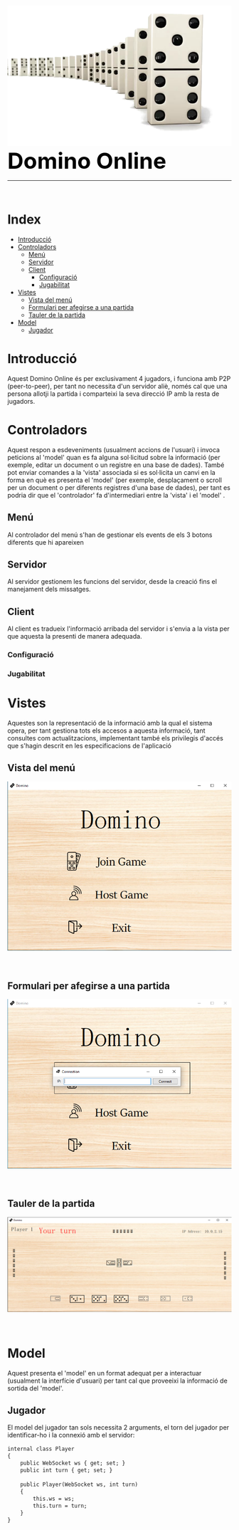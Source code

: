 
<img src="Dominoes-Game-PNG-HD-Image-428892715.png">
<span style="color:Black;font-weight:700;font-size:50px">  Domino Online</span>

---
<br>

# Index
- [Introducció](#Introducció)
- [Controladors](#controladors)
  - [Menú](#menú)
  - [Servidor](#servidor)
  - [Client](#client)
    - [Configuració](#configuració)
    - [Jugabilitat](#jugabilitat)
- [Vistes](#vistes)
  - [Vista del menú](#vista-del-menú)
  - [Formulari per afegirse a una partida](#formulari-per-afegirse-a-una-partida)
  - [Tauler de la partida](#tauler-de-la-partida)
- [Model](#model)
  - [Jugador](#jugador)

# Introducció

Aquest Domino Online és per exclusivament 4 jugadors, i funciona amb P2P (peer-to-peer), per tant no necessita d'un servidor aliè, només cal que una persona allotji la partida i comparteixi la seva direcció IP amb la resta de jugadors.

# Controladors

Aquest respon a esdeveniments (usualment accions de l'usuari) i invoca peticions al 'model' quan es fa alguna sol·licitud sobre la informació (per exemple, editar un document o un registre en una base de dades). També pot enviar comandes a la 'vista' associada si es sol·licita un canvi en la forma en què es presenta el 'model' (per exemple, desplaçament o scroll per un document o per diferents registres d'una base de dades), per tant es podria dir que el 'controlador' fa d'intermediari entre la 'vista' i el 'model' .

## Menú

Al controlador del menú s'han de gestionar els events de els 3 botons diferents que hi apareixen

## Servidor

Al servidor gestionem les funcions del servidor, desde la creació fins el manejament dels missatges.

## Client

Al client es tradueix l'informació arribada del servidor i s'envia a la vista per que aquesta la presenti de manera adequada.

### Configuració

### Jugabilitat

# Vistes

Aquestes son la representació de la informació amb la qual el sistema opera, per tant gestiona tots els accesos a aquesta informació, tant consultes com actualitzacions, implementant també els privilegis d'accés que s'hagin descrit en les especificacions de l'aplicació

## Vista del menú

<img src="menu.png">
<br>
<br>
<br>

## Formulari per afegirse a una partida

<img src="form.png">
<br>
<br>
<br>

## Tauler de la partida

<img src="tauler.png">
<br>
<br>
<br>

# Model

Aquest presenta el 'model' en un format adequat per a interactuar (usualment la interfície d'usuari) per tant cal que proveeixi la informació de sortida del 'model'.

## Jugador

El model del jugador tan sols necessita 2 arguments, el torn del jugador per identificar-ho i la connexió amb el servidor:

    internal class Player
    {
        public WebSocket ws { get; set; }
        public int turn { get; set; }

        public Player(WebSocket ws, int turn)
        {
            this.ws = ws;
            this.turn = turn;
        }
    }
